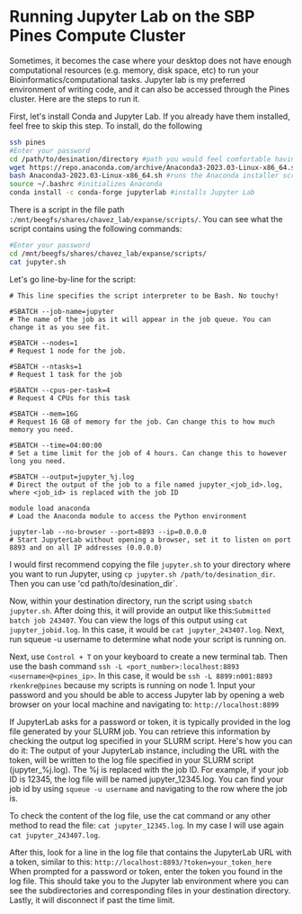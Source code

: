 # Running Jupyter Lab on the SBP Pines Compute Cluster
Sometimes, it becomes the case where your desktop does not have enough computational resources (e.g. memory, disk space, etc) to run your Bioinformatics/computational tasks. 
Jupyter lab is my preferred environment of writing code, and it can also be accessed through the Pines cluster. Here are the steps to run it. 

First, let's install Conda and Jupyter Lab. If you already have them installed, feel free to skip this step. To install, do the following
```bash
ssh pines
#Enter your password
cd /path/to/desination/directory #path you would feel comfortable having conda installed
wget https://repo.anaconda.com/archive/Anaconda3-2023.03-Linux-x86_64.sh #download the Anaconda installer script from the official Anaconda repository
bash Anaconda3-2023.03-Linux-x86_64.sh #runs the Anaconda installer script
source ~/.bashrc #initializes Anaconda
conda install -c conda-forge jupyterlab #installs Jupyter Lab
```

There is a script in the file path `:/mnt/beegfs/shares/chavez_lab/expanse/scripts/`. You can see what the script contains using the following commands: 
```bash
#Enter your password
cd /mnt/beegfs/shares/chavez_lab/expanse/scripts/
cat jupyter.sh
```
Let's go line-by-line for the script:

```#!/bin/bash
# This line specifies the script interpreter to be Bash. No touchy!

#SBATCH --job-name=jupyter
# The name of the job as it will appear in the job queue. You can change it as you see fit. 

#SBATCH --nodes=1
# Request 1 node for the job. 

#SBATCH --ntasks=1
# Request 1 task for the job

#SBATCH --cpus-per-task=4
# Request 4 CPUs for this task 

#SBATCH --mem=16G
# Request 16 GB of memory for the job. Can change this to how much memory you need. 

#SBATCH --time=04:00:00
# Set a time limit for the job of 4 hours. Can change this to however long you need. 

#SBATCH --output=jupyter_%j.log
# Direct the output of the job to a file named jupyter_<job_id>.log, where <job_id> is replaced with the job ID

module load anaconda
# Load the Anaconda module to access the Python environment

jupyter-lab --no-browser --port=8893 --ip=0.0.0.0
# Start JupyterLab without opening a browser, set it to listen on port 8893 and on all IP addresses (0.0.0.0)
```

I would first recommend copying the file `jupyter.sh` to your directory where you want to run Jupyter, using `cp jupyter.sh /path/to/desination_dir`. Then you can use 'cd path/to/desination_dir`. 

Now, within your destination directory, run the script using `sbatch jupyter.sh`. After doing this, it will provide an output like this:`Submitted batch job 243407`.
You can view the logs of this output using `cat jupyter_jobid.log`. In this case, it would be `cat jupyter_243407.log`. Next, run squeue -u username to determine what node your script is running on. 

Next, use `Control + T` on your keyboard to create a new terminal tab. Then use the bash command `ssh -L <port_number>:localhost:8893 <username>@<pines_ip>`. 
In this case, it would be `ssh -L 8899:n001:8893 rkenkre@pines` because my scripts is running on node 1. Input your password and you should be able to access Jupyter lab by opening a web
browser on your local machine and navigating to:
`http://localhost:8899`

If JupyterLab asks for a password or token, it is typically provided in the log file generated by your SLURM job.
You can retrieve this information by checking the output log specified in your SLURM script. Here's how you can do it:
The output of your JupyterLab instance, including the URL with the token, will be written to the log file specified in your SLURM script (jupyter_%j.log).
The %j is replaced with the job ID. For example, if your job ID is 12345, the log file will be named jupyter_12345.log. You can find your job id by using `squeue -u username`
and navigating to the row where the job is. 

To check the content of the log file, use the cat command or any other method to read the file:
`cat jupyter_12345.log`. In my case I will use again `cat jupyter_243407.log`. 

After this, look for a line in the log file that contains the JupyterLab URL with a token, similar to this:
`http://localhost:8893/?token=your_token_here` 
When prompted for a password or token, enter the token you found in the log file. This should take you to the Jupyter lab environment where you can see the subdirectories and 
corresponding files in your destination directory. Lastly, it will disconnect if past the time limit. 


